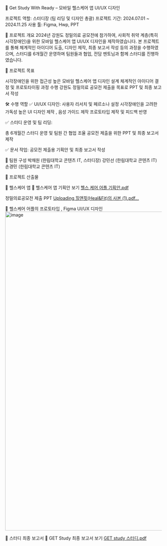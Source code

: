 📱 Get Study With Ready – 모바일 헬스케어 앱 UI/UX 디자인

프로젝트 역할: 스터디장 (팀 리딩 및 디자인 총괄)
프로젝트 기간: 2024.07.01 ~ 2024.11.25
사용 툴: Figma, Hwp, PPT


📌 프로젝트 개요
2024년 강원도 정밀의료 공모전에 참가하여, 사회적 취약 계층(특히 시각장애인)을 위한 모바일 헬스케어 앱 UI/UX 디자인을 제작하였습니다.
본 프로젝트를 통해 체계적인 아이디어 도출, 디자인 제작, 최종 보고서 작성 등의 과정을 수행하였으며, 스터디를 6개월간 운영하며 팀원들과 협업, 전담 멘토님과 함께 스터디를 진행하였습니다.

🎯 프로젝트 목표

시각장애인을 위한 접근성 높은 모바일 헬스케어 앱 디자인 설계
체계적인 아이디어 결정 및 프로토타이핑 과정 수행
강원도 정밀의료 공모전 제출을 목표로 PPT 및 최종 보고서 작성

🛠️ 수행 역할
✅ UI/UX 디자인:
사용자 리서치 및 페르소나 설정
시각장애인을 고려한 가독성 높은 UI 디자인 제작 , 음성 가이드 제작
프로토타입 제작 및 피드백 반영

✅ 스터디 운영 및 팀 리딩:

총 6개월간 스터디 운영 및 팀원 간 협업 조율
공모전 제출을 위한 PPT 및 최종 보고서 제작

✅ 문서 작업:
공모전 제출용 기획안 및 최종 보고서 작성

👥 팀원 구성
박채원 (한림대학교 콘텐츠 IT, 스터디장)
강민선 (한림대학교 콘텐츠 IT)
손경민 (한림대학교 콘텐츠 IT)

📂 프로젝트 산출물

📌 헬스케어 앱 
📄 헬스케어 앱 기획안 보기
[헬스 케어 어플 기획안.pdf](https://github.com/user-attachments/files/19388683/default.pdf)

정밀의료공모전 제출 PPT
[Uploading 힐앤핏(Heal&Fit)의 사본 (1).pdf…]()



📌 헬스케어 어플의 프로토타입 , Figma UI/UX 디자인
<img width="1027" alt="image" src="https://github.com/user-attachments/assets/28cf7607-68b9-4304-85ff-7cd01a32128d">




📌 스터디 최종 보고서
📄 GET Study 최종 보고서 보기
[GET study 스터디.pdf](https://github.com/user-attachments/files/19388681/GET.study.pdf)


